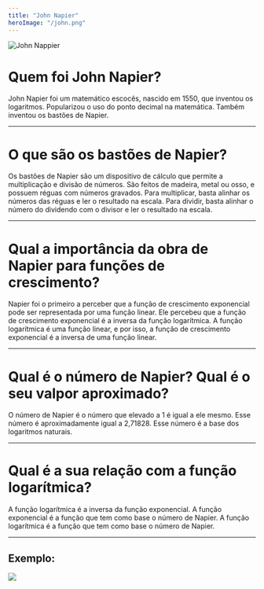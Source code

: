 ```yaml
---
title: "John Napier"
heroImage: "/john.png"
---
```


<img class="w-full object-cover rounded-md" src="/john.png" alt="John Nappier" />

# Quem foi John Napier?

John Napier foi um matemático escocês, nascido em 1550, que inventou os logaritmos. Popularizou o uso do ponto decimal na matemática. Também inventou os bastões de Napier.

---

# O que são os bastões de Napier?

Os bastões de Napier são um dispositivo de cálculo que permite a multiplicação e divisão de números. São feitos de madeira, metal ou osso, e possuem réguas com números gravados. Para multiplicar, basta alinhar os números das réguas e ler o resultado na escala. Para dividir, basta alinhar o número do dividendo com o divisor e ler o resultado na escala.

---

# Qual a importância da obra de Napier para funções de crescimento?

Napier foi o primeiro a perceber que a função de crescimento exponencial pode ser representada por uma função linear. Ele percebeu que a função de crescimento exponencial é a inversa da função logarítmica. A função logarítmica é uma função linear, e por isso, a função de crescimento exponencial é a inversa de uma função linear.

---

# Qual é o número de Napier? Qual é o seu valpor aproximado?

O número de Napier é o número que elevado a 1 é igual a ele mesmo. Esse número é aproximadamente igual a 2,71828. Esse número é a base dos logaritmos naturais.

---

# Qual é a sua relação com a função logarítmica?

A função logarítmica é a inversa da função exponencial. A função exponencial é a função que tem como base o número de Napier. A função logarítmica é a função que tem como base o número de Napier.

--- 

## Exemplo:

<img src="/exemplo.png">
